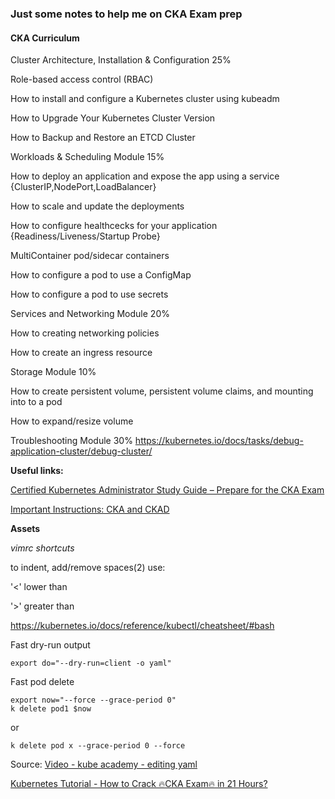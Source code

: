 <h3>Just some notes to help me on CKA Exam prep</h3>

<h4>CKA Curriculum</h4>

Cluster Architecture, Installation & Configuration	25%

Role-based access control (RBAC)

How to install and configure a Kubernetes cluster using kubeadm

How to Upgrade Your Kubernetes Cluster Version

How to Backup and Restore an ETCD Cluster


Workloads & Scheduling Module 15%

How to deploy an application and expose the app using a service {ClusterIP,NodePort,LoadBalancer}

How to scale and update the deployments

How to configure healthcecks for your application {Readiness/Liveness/Startup Probe}

MultiContainer pod/sidecar containers

How to configure a pod to use a ConfigMap 

How to configure a pod to use secrets


Services and Networking Module 20%

How to creating networking policies

How to create an ingress resource


Storage Module 10%


How to create persistent volume, persistent volume claims, and mounting into to a pod

How to expand/resize volume


Troubleshooting Module 30%
https://kubernetes.io/docs/tasks/debug-application-cluster/debug-cluster/



**Useful links:**

[Certified Kubernetes Administrator Study Guide – Prepare for the CKA Exam](https://docs.linuxfoundation.org/tc-docs/certification/tips-cka-and-ckad)

[Important Instructions: CKA and CKAD](https://docs.linuxfoundation.org/tc-docs/certification/tips-cka-and-ckad)


**Assets**

*vimrc shortcuts*

to indent, add/remove spaces(2) use:

'<' lower than

'>' greater than

https://kubernetes.io/docs/reference/kubectl/cheatsheet/#bash

Fast dry-run output
```
export do="--dry-run=client -o yaml"
```
Fast pod delete
```
export now="--force --grace-period 0"
k delete pod1 $now
```
or
```
k delete pod x --grace-period 0 --force
```
Source: 
[Video - kube academy - editing yaml](https://kube.academy/courses/how-to-prepare-for-the-cka-exam/lessons/editing-yaml-with-vim)


[Kubernetes Tutorial - How to Crack 🔥CKA Exam🔥 in 21 Hours?](https://www.youtube.com/watch?v=pHmTDB_qI6k)
